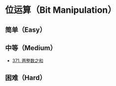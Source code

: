 # 位运算（Bit Manipulation）

## 简单（Easy）


## 中等（Medium）

- [371. 两整数之和](https://leetcode-cn.com/problems/sum-of-two-integers/)

## 困难（Hard）

